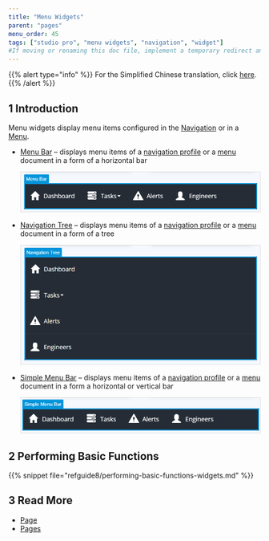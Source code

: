 ```yaml
---
title: "Menu Widgets"
parent: "pages"
menu_order: 45
tags: ["studio pro", "menu widgets", "navigation", "widget"]
#If moving or renaming this doc file, implement a temporary redirect and let the respective team know they should update the URL in the product. See Mapping to Products for more details.
---
```


{{% alert type="info" %}}
For the Simplified Chinese translation, click [here]().
{{% /alert %}}

## 1 Introduction

Menu widgets display menu items configured in the [Navigation](navigation) or in a [Menu](menu).

* [Menu Bar](menu-bar) – displays menu items of a [navigation profile](navigation#profiles) or a [menu](menu) document in a form of a horizontal bar

    ![Menu Bar Example](attachments/menu-widgets/menu-bar-example.png)

* [Navigation Tree](navigation-tree) – displays menu items of a [navigation profile](navigation#profiles) or a [menu](menu) document in a form of a tree

    ![Navigation Tree Example](attachments/menu-widgets/navigation-tree-example.png)

* [Simple Menu Bar](simple-menu-bar) – displays menu items of a [navigation profile](navigation#profiles) or a [menu](menu) document in a form a horizontal or vertical bar 

    ![Simple Menu Bar Example](attachments/menu-widgets/simple-menu-bar-example.png)


## 2 Performing Basic Functions

{{% snippet file="refguide8/performing-basic-functions-widgets.md" %}}

## 3 Read More

* [Page](page)
* [Pages](pages)